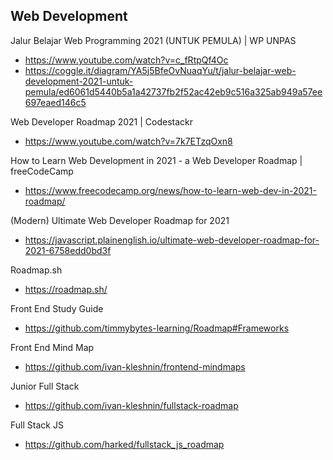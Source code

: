 
## Web Development

Jalur Belajar Web Programming 2021 (UNTUK PEMULA) | WP UNPAS
- https://www.youtube.com/watch?v=c_fRtpQf4Oc
- https://coggle.it/diagram/YA5j5BfeOvNuaqYu/t/jalur-belajar-web-development-2021-untuk-pemula/ed6061d5440b5a1a42737fb2f52ac42eb9c516a325ab949a57ee697eaed146c5

Web Developer Roadmap 2021 | Codestackr
- https://www.youtube.com/watch?v=7k7ETzqOxn8

How to Learn Web Development in 2021 - a Web Developer Roadmap | freeCodeCamp
- https://www.freecodecamp.org/news/how-to-learn-web-dev-in-2021-roadmap/

(Modern) Ultimate Web Developer Roadmap for 2021
- https://javascript.plainenglish.io/ultimate-web-developer-roadmap-for-2021-6758edd0bd3f

Roadmap.sh
- https://roadmap.sh/

Front End Study Guide
- https://github.com/timmybytes-learning/Roadmap#Frameworks

Front End Mind Map
- https://github.com/ivan-kleshnin/frontend-mindmaps

Junior Full Stack
- https://github.com/ivan-kleshnin/fullstack-roadmap

Full Stack JS
- https://github.com/harked/fullstack_js_roadmap
